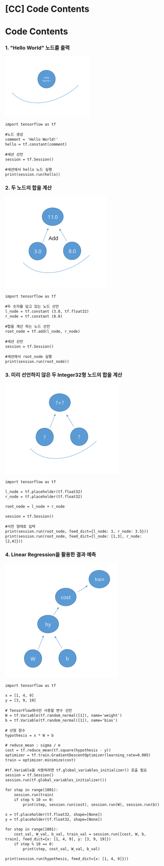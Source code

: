 [CC] Code Contents
==========================
# Code Contents
### 1. "Hello World" 노드를 출력

![HelloWolrd](./res/image/exam/HelloWorld.PNG)
<pre><code>import tensorflow as tf

#노드 생성
comment = 'Hello World!'
hello = tf.constant(comment)

#세션 선언
session = tf.Session()

#세션에서 hello 노드 실행
print(session.run(hello))
</code></pre>

### 2. 두 노드의 합을 계산

![ComputationalGraph](./res/image/exam/ComputationalGraph.PNG)
<pre><code>import tensorflow as tf

#두 숫자를 담고 있는 노드 선언
l_node = tf.constant (3.0, tf.float32)
r_node = tf.constant (8.0)

#합을 계산 하는 노드 선언
root_node = tf.add(l_node, r_node)

#세션 선언
session = tf.Session()

#세션에서 root_node 실행 
print(session.run(root_node))
</code></pre>

### 3. 미리 선언하지 않은 두 Integer32형 노드의 합을 계산 

![Placeholder](./res/image/exam/Placeholder.PNG)
<pre><code>import tensorflow as tf

l_node = tf.placeholder(tf.float32)
r_node = tf.placeholder(tf.float32)

root_node = l_node + r_node

session = tf.Session()

#사전 형태로 입력
print(session.run(root_node, feed_dict={l_node: 3, r_node: 3.5}))
print(session.run(root_node, feed_dict={l_node: [1,3], r_node: [2,4]}))
</code></pre>

### 4. Linear Regression을 활용한 결과 예측

![LinearRegression](./res/image/exam/LinearRegression.PNG)
 
<pre><code>import tensorflow as tf

x = [1, 4, 9]
y = [3, 9, 19]

# TensorFlow에서만 사용할 변수 선언
W = tf.Variable(tf.random_normal([1]), name='weight')
b = tf.Variable(tf.random_normal([1]), name='bias')

# 선형 함수
hypothesis = x * W + b

# reduce_mean : sigma / m
cost = tf.reduce_mean(tf.square(hypothesis - y))
optimizer = tf.train.GradientDescentOptimizer(learning_rate=0.005)
train = optimizer.minimize(cost)

#tf.Variable을 사용하려면 tf.global_variables_initializer() 호출 필요 
session = tf.Session()
session.run(tf.global_variables_initializer())

for step in range(1001):
    session.run(train)
    if step % 10 == 0:
        print(step, session.run(cost), session.run(W), session.run(b))

x = tf.placeholder(tf.float32, shape=[None])
y = tf.placeholder(tf.float32, shape=[None])

for step in range(1001):
    cost_val, W_val, b_val, train_val = session.run([cost, W, b, train], feed_dict={x: [1, 4, 9], y: [3, 9, 19]})
    if step % 10 == 0:
        print(step, cost_val, W_val, b_val)

print(session.run(hypothesis, feed_dict={x: [1, 4, 9]}))
</code></pre>